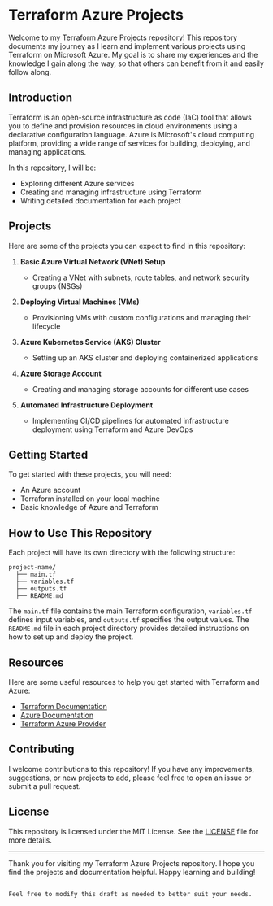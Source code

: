 # Terraform Azure Projects

Welcome to my Terraform Azure Projects repository! This repository documents my journey as I learn and implement various projects using Terraform on Microsoft Azure. My goal is to share my experiences and the knowledge I gain along the way, so that others can benefit from it and easily follow along.

## Introduction

Terraform is an open-source infrastructure as code (IaC) tool that allows you to define and provision resources in cloud environments using a declarative configuration language. Azure is Microsoft's cloud computing platform, providing a wide range of services for building, deploying, and managing applications.

In this repository, I will be:

- Exploring different Azure services
- Creating and managing infrastructure using Terraform
- Writing detailed documentation for each project

## Projects

Here are some of the projects you can expect to find in this repository:

1. **Basic Azure Virtual Network (VNet) Setup**
   - Creating a VNet with subnets, route tables, and network security groups (NSGs)

2. **Deploying Virtual Machines (VMs)**
   - Provisioning VMs with custom configurations and managing their lifecycle

3. **Azure Kubernetes Service (AKS) Cluster**
   - Setting up an AKS cluster and deploying containerized applications

4. **Azure Storage Account**
   - Creating and managing storage accounts for different use cases

5. **Automated Infrastructure Deployment**
   - Implementing CI/CD pipelines for automated infrastructure deployment using Terraform and Azure DevOps

## Getting Started

To get started with these projects, you will need:

- An Azure account
- Terraform installed on your local machine
- Basic knowledge of Azure and Terraform

## How to Use This Repository

Each project will have its own directory with the following structure:

```
project-name/
  ├── main.tf
  ├── variables.tf
  ├── outputs.tf
  ├── README.md
```

The `main.tf` file contains the main Terraform configuration, `variables.tf` defines input variables, and `outputs.tf` specifies the output values. The `README.md` file in each project directory provides detailed instructions on how to set up and deploy the project.

## Resources

Here are some useful resources to help you get started with Terraform and Azure:

- [Terraform Documentation](https://www.terraform.io/docs/index.html)
- [Azure Documentation](https://docs.microsoft.com/en-us/azure/)
- [Terraform Azure Provider](https://registry.terraform.io/providers/hashicorp/azurerm/latest/docs)

## Contributing

I welcome contributions to this repository! If you have any improvements, suggestions, or new projects to add, please feel free to open an issue or submit a pull request.

## License

This repository is licensed under the MIT License. See the [LICENSE](LICENSE) file for more details.

---

Thank you for visiting my Terraform Azure Projects repository. I hope you find the projects and documentation helpful. Happy learning and building!
```

Feel free to modify this draft as needed to better suit your needs.
